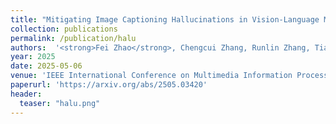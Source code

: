 ```yaml
---
title: "Mitigating Image Captioning Hallucinations in Vision-Language Models"
collection: publications
permalink: /publication/halu
authors:  '<strong>Fei Zhao</strong>, Chengcui Zhang, Runlin Zhang, Tianyang Wang, and Xi Li'
year: 2025
date: 2025-05-06  
venue: 'IEEE International Conference on Multimedia Information Processing and Retrieval (IEEE MIPR2025)'
paperurl: 'https://arxiv.org/abs/2505.03420'
header:
  teaser: "halu.png"
---
```



